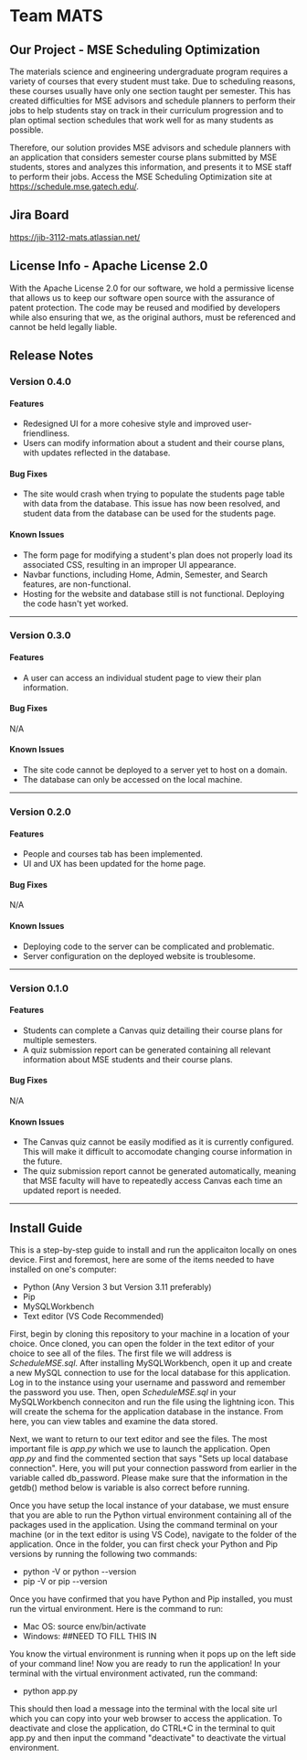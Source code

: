 # Team MATS
## Our Project - MSE Scheduling Optimization

   The materials science and engineering undergraduate program requires a variety of courses that every student must take. Due to scheduling reasons, these courses usually have only one section taught per semester. This has created difficulties for MSE advisors and schedule planners to perform their jobs to help students stay on track in their curriculum progression and to plan optimal section schedules that work well for as many students as possible.  

   Therefore, our solution provides MSE advisors and schedule planners with an application that considers semester course plans submitted by MSE students, stores and analyzes this information, and presents it to MSE staff to perform their jobs. Access the MSE Scheduling Optimization site at https://schedule.mse.gatech.edu/.

## Jira Board
   https://jib-3112-mats.atlassian.net/

## License Info - Apache License 2.0

   With the Apache License 2.0 for our software, we hold a permissive license that allows us to keep our software open source with the assurance of patent protection. The code may be reused and modified by developers while also ensuring that we, as the original authors, must be referenced and cannot be held legally liable.

## Release Notes

### Version 0.4.0

#### Features
* Redesigned UI for a more cohesive style and improved user-friendliness.
* Users can modify information about a student and their course plans, with updates reflected in the database.

#### Bug Fixes
* The site would crash when trying to populate the students page table with data from the database. This issue has now been resolved, and student data from the database can be used for the students page.

#### Known Issues
* The form page for modifying a student's plan does not properly load its associated CSS, resulting in an improper UI appearance.
* Navbar functions, including Home, Admin, Semester, and Search features, are non-functional.
* Hosting for the website and database still is not functional. Deploying the code hasn't yet worked.

---

### Version 0.3.0

#### Features
* A user can access an individual student page to view their plan information.

#### Bug Fixes
N/A

#### Known Issues
* The site code cannot be deployed to a server yet to host on a domain.
* The database can only be accessed on the local machine.

---

### Version 0.2.0

#### Features
* People and courses tab has been implemented.
* UI and UX has been updated for the home page.

#### Bug Fixes
N/A

#### Known Issues
* Deploying code to the server can be complicated and problematic.
* Server configuration on the deployed website is troublesome.

---

### Version 0.1.0

#### Features
* Students can complete a Canvas quiz detailing their course plans for multiple semesters.
* A quiz submission report can be generated containing all relevant information about MSE students and their course plans.

#### Bug Fixes
N/A

#### Known Issues
* The Canvas quiz cannot be easily modified as it is currently configured. This will make it difficult to accomodate changing course information in the future.
* The quiz submission report cannot be generated automatically, meaning that MSE faculty will have to repeatedly access Canvas each time an updated report is needed.

---

## Install Guide
This is a step-by-step guide to install and run the applicaiton locally on ones device. First and foremost, here are some of the items needed to have installed on one's computer:
- Python (Any Version 3 but Version 3.11 preferably)
- Pip
- MySQLWorkbench
- Text editor (VS Code Recommended)

First, begin by cloning this repository to your machine in a location of your choice. Once cloned, you can open the folder in the text editor of your choice to see all of the files. The first file we will address is *ScheduleMSE.sql*. After installing MySQLWorkbench, open it up and create a new MySQL connection to use for the local database for this application. Log in to the instance using your username and password and remember the password you use. Then, open *ScheduleMSE.sql* in your MySQLWorkbench conneciton and run the file using the lightning icon. This will create the schema for the application database in the instance. From here, you can view tables and examine the data stored.

Next, we want to return to our text editor and see the files. The most important file is *app.py* which we use to launch the application. Open *app.py* and find the commented section that says "Sets up local database connection". Here, you will put your connection password from earlier in the variable called db_password. Please make sure that the information in the getdb() method below is variable is also correct before running.

Once you have setup the local instance of your database, we must ensure that you are able to run the Python virtual environment containing all of the packages used in the application. Using the command terminal on your machine (or in the text editor is using VS Code), navigate to the folder of the application. Once in the folder, you can first check your Python and Pip versions by running the following two commands:
- python -V or python --version
- pip -V or pip --version

Once you have confirmed that you have Python and Pip installed, you must run the virtual environment. Here is the command to run:
- Mac OS: source env/bin/activate
- Windows: ##NEED TO FILL THIS IN

You know the virtual environment is running when it pops up on the left side of your command line! Now you are ready to run the application! In your terminal with the virtual environment activated, run the command:
- python app.py

This should then load a message into the terminal with the local site url which you can copy into your web browser to access the application.
To deactivate and close the application, do CTRL+C in the terminal to quit app.py and then input the command "deactivate" to deactivate the virtual environment.
